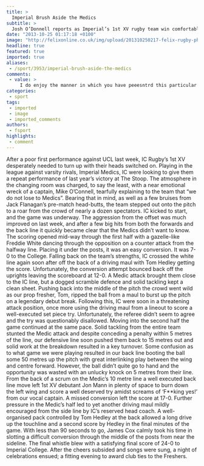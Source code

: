 ```yaml
---
title: >
  Imperial Brush Aside the Medics
subtitle: >
  Josh O’Donnell reports as Imperial’s 1st XV rugby team win comfortably.
date: "2013-10-25 01:17:18 +0100"
image: "http://felixonline.co.uk/img/upload/201310250217-felix-rugby-photo.jpg"
headline: true
featured: true
imported: true
aliases:
 - /sport/3953/imperial-brush-aside-the-medics
comments:
 - value: >
     I do enjoy the manner in which you have peeesntrd this particular concern and it really does present us some fodder for consideration. However, through just what I have experienced, I basically hope as the reviews pack on that men and women remain on issue and in no way embark upon a soap box of the news of the day. Still, thank you for this fantasti c point and whilst I do not really concur with the idea in totality, I regard the viewpoint.
categories:
 - sport
tags:
 - imported
 - image
 - imported_comments
authors:
 - fsport
highlights:
 - comment
---
```


After a poor first performance against UCL last week, IC Rugby’s 1st XV desperately needed to turn up with their heads switched on. Playing in the league against varsity rivals, Imperial Medics, IC were looking to give them a repeat performance of last year’s victory at The Stoop. The atmosphere in the changing room was charged, to say the least, with a near emotional wreck of a captain, Mike O’Connell, tearfully explaining to the team that “we do not lose to Medics”. Bearing that in mind, as well as a few bruises from Jack Flanagan’s pre-match head-butts, the team stepped out onto the pitch to a roar from the crowd of nearly a dozen spectators. IC kicked to start, and the game was underway. The aggression from the offset was much improved on last week, and after a few big hits from both the forwards and the back line it quickly became clear that the Medics didn’t want to know. The scoring opened mid-way through the first half with a gazelle-like Freddie White dancing through the opposition on a counter attack from the halfway line. Placing it under the posts, it was an easy conversion. It was 7-0 to the College. Falling back on the team’s strengths, IC crossed the white line again soon after off the back of a driving maul with Tom Hedley getting the score. Unfortunately, the conversion attempt bounced back off the uprights leaving the scoreboard at 12-0. A Medic attack brought them close to the IC line, but a dogged scramble defence and solid tackling kept a clean sheet. Pushing back into the middle of the pitch the crowd went wild as our prop fresher, Tom, ripped the ball from a maul to burst up the pitch on a legendary debut break. Following this, IC were soon in a threatening attack position, once more using the driving maul from a lineout to score a well-executed set piece try. Unfortunately, the referee didn’t seem to agree and the try was questionably disallowed. Moving into the second half the game continued at the same pace. Solid tackling from the entire team stunted the Medic attack and despite conceding a penalty within 5 metres of the line, our defensive line soon pushed them back to 15 metres out and solid work at the breakdown resulted in a key turnover. Some confusion as to what game we were playing resulted in our back line booting the ball some 50 metres up the pitch with great interlinking play between the wing and centre forward. However, the ball didn’t quite go to hand and the opportunity was wasted with an unlucky knock on 5 metres from their line. From the back of a scrum on the Medic’s 10 metre line a well executed back line move left 1st XV debutant Jon Mann in plenty of space to burn down the left wing and score a well deserved try amidst screams of ‘F**king yes!’ from our vocal captain. A missed conversion left the score at 17-0. Further pressure in the Medic’s half led to yet another driving maul mildly encouraged from the side line by IC’s reserved head coach. A well-organised pack controlled by Tom Hedley at the back allowed a long drive up the touchline and a second score by Hedley in the final minutes of the game. With less than 90 seconds to go, James Cox calmly took his time in slotting a difficult conversion through the middle of the posts from near the sideline. The final whistle blew with a satisfying final score of 24-0 to Imperial College. After the cheers subsided and songs were sung, a night of celebrations ensued; a fitting evening to award club ties to the Freshers.
